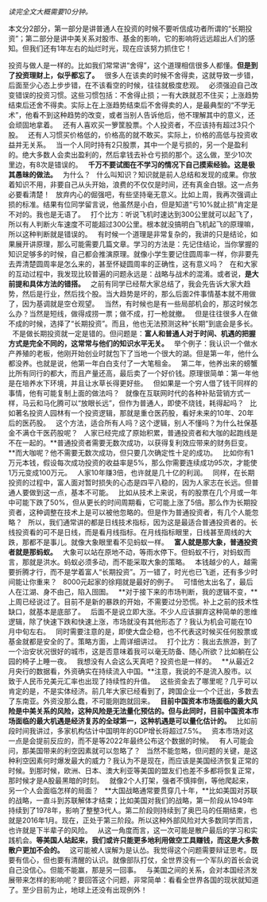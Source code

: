 *读完全文大概需要10分钟。*  
  
本文分2部分，第一部分是讲普通人在投资的时候不要听信成功者所谓的“长期投资”；第二部分是讲中美关系对股市、基金的影响，它的影响将远远超出人们的感知。但我们还有1年左右的灿烂时光，现在应该努力抓住它！
  
投资与做人是一样的。比如我们常常讲“舍得”，这个道理相信很多人都懂。**但是到了投资理财上，似乎都忘了。**
 
很多人在该卖的时候不舍得卖，这就导致一步错，后面至少心态上步步错，在不该看空的时候，往往就极度悲观。
 
必须强迫自己改变错误的投资习惯。这些习惯包括：不舍得止损；一有大跌就忍不住买；上涨趋势结束后还舍不得卖。实际上在上涨趋势结束后不舍得卖的人，是最典型的“不学无术”，他看不到这种趋势的改变，或者当别人告诉他后，他不理解其中的意义，还会顽固地拿着。
 
还有人喜欢买一箩筐股票。个人投资者，不应该持有超过3只个股。
 
还有人习惯买价格低的，价格高的就不敢买。实际上，价格的高低与投资收益并无关系。
 
当一个人同时持有2只股票，其中一个是亏损的，另一个是盈利的。绝大多数人会卖出盈利的，然后拿钱去补仓亏损的那个。这么做，至少10次里边，有8次是错误的。
 
**千万不要试图在不学习的情况下自己摸索经验。这是极其愚昧的做法。**
 
为什么？
 
什么叫知识？知识就是前人总结和发现的成果。你放着知识不用，非要自己从头开始，浪费的不仅仅是时间，还有真金白银。这一点务必要看清楚！
 
放弃内心的倔强吧，有些坚持毫无意义。比如上周，我再次强调止损的标准。结果有位同学留言说，他虽然是小白，但是知道“亏10%就止损”肯定是不对的。我也是无语了。
 
打个比方：听说飞机时速达到300公里就可以起飞了，所以有人判断火车速度不可能超过300公里。根本就没搞明白飞机起飞的原理嘛，所以这种判断就是错误的。
 
有时候一个道理是非常复杂的，我讲的只是结论，如果展开讲原理，那么可能需要几篇文章。学习的方法是：先记住结论，当你掌握的知识足够多的时候，自己都会推演原理。就像小学生要记住圆周率一样，你非要先去弄清楚圆周率是怎么来的，甚至怀疑圆周率的正确性，这有意义吗？
 
在和大家的互动过程中，我发现比较普遍的问题永远是：战略与战术的混淆。或者说，**是大前提和具体方法的错搭。**
 
之前有同学已经帮大家总结了，我会先告诉大家大趋势，然后是行业，然后找个股。当大趋势是坏的，那么后面2件事情基本就不用做了，因为基调就是空仓观望。
 
当然，有时候也是有一些局部机会的，那这时候怎么办？当然是短线，做得成捞一票；做不成，打一枪就撤。
 
但是往往很多人在做不成的时候，选择了“长期投资”。而且，他也无法预测这种“长期”到底会是多长。
 
不是做长期投资就一定是错的。但问题是：**富人和普通人对于时间、机遇的把握方式是完全不同的，这常常与他们的知识水平无关。**
 
举个例子：我认识一个做水产养殖的老板，他刚开始创业时就包下了当地一个很大的湖。但是第一年，他什么都没养。也就是说，他第一年白白支付了一大笔租金。
 
第二年，他养出来的螃蟹比所有同行的都大，而且产量还高，最后卖了一个好价钱。原理很简单：第一年他是在培养水下环境，并且让水草长得更好些。
 
但如果是一个穷人借了钱干同样的事情，他有可能复制上面的做法吗？
 
就像在互联网时代的各种补贴营销方式一样，马云和马化腾可以“放眼长远”，但作为普通人，即使不烧钱，耗得起吗？
 
比如著名投资人园林有一个投资逻辑，那就是重仓医药股，看好未来的10年、20年后的医药股。
 
这个方法，适合所有人吗？这个逻辑，别人不懂吗？为什么社保基金不满仓干医药股呢？
 
人家已经完成了原始积累，普通投资者和大咖的起跑线是不在一起的。**普通投资者需要无数次成功，以获得复利效应带来的财务巨变。**而大咖呢？他不需要无数次成功，但只要几次确定性十足的成功。
 
比如你有1万元本钱，假设每次成功投资的收益率是5%，那么你需要连续成功95次，才能使1万元变成100万元。
 
人家10年赚3倍，也许就是几十亿的利润。
 
同样，在长期投资的过程中，富人面对暂时损失的心态是四平八稳的，因为人家志在长远。但普通人要做到这一点，基本不可能。
 
比如从技术上来说，有的股票在几个月或一年中可能下跌了50%，但从更长的时间周期看，它可能上涨了5倍。那么作为长期投资者，这种调整在技术上是可以被他忽略的。但是作为普通投资者，有几个人能忽略？
 
所以，我们通常讲的都是日线技术指标，因为这是最适合普通投资者的。长线投资看的可不是日线，而是看月线指标。在月线指标眼里，日线甚至周线的大跌，那都不是事儿。就像大象眼里看不见蚂蚁一样。
 
**富人就是那大象，普通投资者就是那蚂蚁。**
 
大象可以站在原地不动，等雨水停下。但蚂蚁不行，对蚂蚁而言，那就是洪水。蚂蚁必须多动，而不能采取大象的策略。
 
本钱越少的人，越需要折腾才行，而不是学着富人“长期投资”。万一错了，时光也已飞逝，还有多少时间能让你重来？
 
8000元起家的徐翔就是最好的例子。
 
可惜他太出名了，最后人在江湖、身不由己，陷入囹圄。
 
**对于接下来的市场判断，我的逻辑不变，**上周已经说过了。目前不是新的暴跌的开始，不需要过分恐慌。补上之前的技术性缺口，就基本是底部了。
 
后面不是说立即大涨。不少人应该摒弃这种简单的思维逻辑，除了快速下跌和快速上涨，市场就没有其他形态了？我认为机会可能在10月中旬左右。
 
同时需要注意的是，即使大盘企稳，也不代表这时候买任何股票或基金就都是安全的了。策略方面，上周详细讲过。
 
打个比方：我出去旅游，到了一个治安状况很好的城市，这是否意味着我可以毫无防备、随心所欲？比如躺在公园的椅子上睡一夜。
 
我想没有人会这么天真吧？投资也是一样的。
 
**从最近2月央行的数据看，外资确实在持续流入中国。**注意，我说的不是流入股市。以致于人民币兑美元汇率也出现了持续性的升值。
 
这些资金去了哪里呢？几乎可以肯定的是，不是实体经济。前几年大家已经看到了，跨国企业一个个迁出，多数去了东南亚。外资没那么蠢，不可能刚跑就回来。
 
**目前中国资本市场面临的最大风险是中美关系的风险，这种风险是无法量化预估的。但与此同时，目前中国资本市场面临的最大机遇是经济复苏的全球第一，这种机遇是可以量化估计的。**
 
比如前段时间我讲过，多家机构估计中国明年的GDP增长将超过7.5%。
 
资本市场对这一点是会提前反应的，而不是等2022年最终公布这个数据的时候。
 
有人可能会问，那美国带来的利空因素就可以忽略了？
 
当然不能忽略，但问题的关键，是这种利空因素何时爆发最大的威力？我认为不是现在，而应该是美国经济恢复正常的时候。到那时候，欧洲、日本、澳大利亚等美国的盟友们也差不多都将恢复正常，那时候才是A股最黑暗的时刻。
 
就像2个人打架，强者不慎摔倒，等他爬起来，另一个人会面临怎样的局面？
 
**大国战略通常要贯穿几十年，**比如美国对苏联的战略，一直斗到苏联解体才结束；比如美国对我们的战略，第一阶段从1949年持续到了1978年，影响了整整3代人。第二阶段则持续到了奥巴马的任期结束，也就是2016年1月。现在，正处于第三阶段。所以这种外部风险对大多数同学而言，也许就是下半辈子的风险。
 
从这一角度而言，这一次可能是散户最后的学习和实践机会。**等美国人站起来，我们或许只能更多地利用做空工具赚钱，而这是大多数散户更加不会的。**
 
这可能被人误解为是认怂。我觉得这个问题需要辩证思考。既要有信心，但也要有清醒的认识。就像部队打仗，全世界没有一个军队的首长会说自己没信心。但能不能赢，那是另一回事。
 
与美国之间的关系，会对本国经济发展带来怎样的影响呢？要回答这个问题，非常简单：看看全世界各国的现状就知道了。至少目前为止，地球上还没有出现例外！
  
  
  
  
